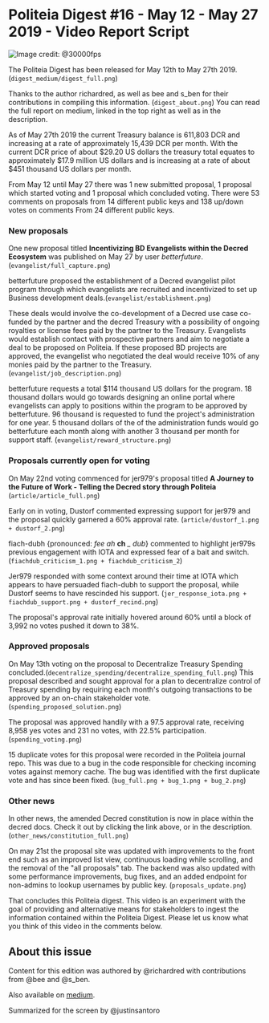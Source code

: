 # Politeia Digest #16 - May 12 - May 27 2019 - Video Report Script

![Image credit: @30000fps](img/issue016/016-title.png "Image credit: @30000fps")

The Politeia Digest has been released for May 12th to May 27th 2019. (`digest_medium/digest_full.png`)

Thanks to the author richardred, as well as bee and s_ben for their contributions
in compiling this information. (`digest_about.png`)
You can read the full report on medium, linked in the top right as well
as in the description.

As of May 27th 2019 the current Treasury balance is  611,803 DCR and increasing
at a rate of approximately 15,439 DCR per month. With the current DCR price of about
$29.20 US dollars the treasury total equates to approximately $17.9 million US dollars
and is increasing at a rate of about $451 thousand US dollars per month.

From May 12 until May 27 there was 1 new submitted proposal, 1 proposal which
started voting and 1 proposal which concluded voting. There were 53 comments
on proposals from 14 different public keys and 138 up/down votes on comments From
24 different public keys.

### New proposals

One new proposal titled **Incentivizing BD Evangelists within the Decred Ecosystem**
was published on May 27 by user *betterfuture*. (`evangelist/full_capture.png`)

betterfuture proposed the establishment of a Decred evangelist pilot program
through which evangelists are recruited and incentivized to set up Business
development deals.(`evangelist/establishment.png`)

These deals would involve the co-development of a Decred use case co-funded by
the partner and the decred Treasury with a possibility of ongoing royalties or
license fees paid by the partner to the Treasury.
Evangelists would establish contact with prospective partners and aim to negotiate
a deal to be proposed on Politeia. If these proposed BD projects are approved,
the evangelist who negotiated the deal would receive 10% of any monies paid by
the partner to the Treasury. (`evangelist/job_description.png`)

betterfuture requests a total $114 thousand US dollars for the program.
18 thousand dollars would go towards designing an online portal where evangelists can
apply to positions within the program to be approved by betterfuture.
96 thousand is requested to fund the project's administration for one year.
5 thousand dollars of the of the administration funds would go betterfuture each month
along with another 3 thousand per month for support staff. (`evangelist/reward_structure.png`)

### Proposals currently open for voting

On May 22nd voting commenced for jer979's proposal titled **A Journey to the Future of
Work - Telling the Decred story through Politeia** (`article/article_full.png`)

Early on in voting, Dustorf commented expressing support for jer979
and the proposal quickly garnered a 60% approval rate. (`article/dustorf_1.png + dustorf_2.png`)

fiach-dubh {pronounced: *fee ah* **ch** *_ dub*} commented to highlight jer979s
previous engagement with IOTA and expressed fear of a bait and switch. (`fiachdub_criticism_1.png + fiachdub_criticism_2`)

Jer979 responded with some context around their time at IOTA which
appears to have persuaded fiach-dubh to support the proposal, while Dustorf
seems to have rescinded his support. (`jer_response_iota.png + fiachdub_support.png + dustorf_recind.png`)

The proposal's approval rate initially hovered around 60% until a block of 3,992 no
votes pushed it down to 38%.

### Approved proposals

On May 13th voting on the proposal to Decentralize Treasury Spending concluded.(`decentralize_spending/decentralize_spending_full.png`)
This proposal described and sought approval for a plan to decentralize control of
Treasury spending by requiring each month's outgoing transactions to be approved
by an on-chain stakeholder vote. (`spending_proposed_solution.png`)

The proposal was approved handily with a 97.5 approval rate, receiving 8,958 yes votes
and 231 no votes, with 22.5% participation. (`spending_voting.png`)

15 duplicate votes for this proposal were recorded in the Politeia journal repo.
This was due to a bug in the code responsible for checking incoming votes against
memory cache. The bug was identified with the first duplicate vote and has since
been fixed. (`bug_full.png + bug_1.png + bug_2.png`)

### Other news

In other news, the amended Decred constitution is now in place within the decred docs.
Check it out by clicking the link above, or in the description. (`other_news/constitution_full.png`)

On may 21st the proposal site was updated with improvements to the front end
such as an improved list view, continuous loading while scrolling, and the removal
of the "all proposals" tab.
The backend was also updated with some performance improvements, bug fixes,
and an added endpoint for non-admins to lookup usernames by public key. (`proposals_update.png`)

That concludes this Politeia digest. This video is an experiment with the goal
of providing and alternative means for stakeholders to ingest the information
contained within the Politeia Digest. Please let us know what you think of this
video in the comments below.

## About this issue

Content for this edition was authored by @richardred with contributions from @bee and @s_ben.

Also available on [medium](https://medium.com/@richardred/politeia-digest-16-may-12-may-27-2019-24eb100cc26d).

Summarized for the screen by @justinsantoro

